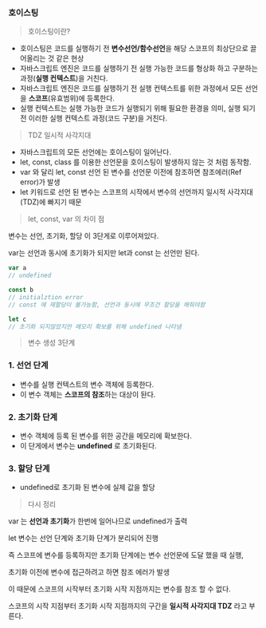 ### 호이스팅

>호이스팅이란?

* 호이스팅은 코드를 실행하기 전 **변수선언/함수선언**을 해당 스코프의 최상단으로 끌어올리는 것 같은 현상
* 자바스크립트 엔진은 코드를 실행하기 전 실행 가능한 코드를 형상화 하고 구분하는 과정(**실행 컨텍스트**)을 거친다.
* 자바스크립트 엔진은 코드를 실행하기 전 실행 컨텍스트를 위한 과정에서 모든 선언을 **스코프**(유효범위)에 등록한다.
* 실행 컨텍스트는 실행 가능한 코드가 실행되기 위해 필요한 환경을 의미, 실행 되기전 이러한 실행 컨텍스트 과정(코드 구분)을 거친다.

>TDZ 일시적 사각지대

* 자바스크립트의 모든 선언에는 호이스팅이 일어난다.
* let, const, class 를 이용한 선언문을 호이스팅이 발생하지 않는 것 처럼 동작함.
* var 와 달리 let, const 선언 된 변수를 선언문 이전에 참조하면 참조에러(Ref error)가 발생
* let 키워드로 선언 된 변수는 스코프의 시작에서 변수의 선언까지 일시적 사각지대(TDZ)에 빠지기 때문

> let, const, var 의 차이 점

변수는 선언, 초기화, 할당 이 3단게로 이루어져있다. 

var는 선언과 동시에 초기화가 되지만 let과 const 는 선언만 된다.

```javascript
var a 
// undefined

const b 
// initialztion error 
// const 에 재할당이 불가능함, 선언과 동시에 무조건 할당을 해줘야함

let c
// 초기화 되지않았지만 메모리 확보를 위해 undefined 나타냄
```

> 변수 생성 3단계

### 1. 선언 단계

* 변수를 실행 컨텍스트의 변수 객체에 등록한다.
* 이 변수 객체는 **스코프의 참조**하는 대상이 돤다.

### 2. 초기화 단계

* 변수 객체에 등록 된 변수를 위한 공간을 메모리에 확보한다.
* 이 단게에서 변수는 **undefined** 로 초기화된다.

### 3. 할당 단계

* undefined로 초기화 된 변수에 실제 값을 할당

> 다시 정리

var 는 **선언과 초기화**가 한번에 일어나므로 undefined가 출력

let 변수는 선언 단계와 초기화 단계가 분리되어 진행

즉 스코프에 변수를 등록하지만 초기화 단계에는 변수 선언문에 도달 했을 때 실행,

초기화 이전에 변수에 접근하려고 하면 참조 에러가 발생

이 때문에 스코프의 시작부터 초기화 시작 지점까지는 변수를 참조 할 수 없다.

스코프의 시작 지점부터 초기화 시작 지점까지의 구간을 **일시적 사각지대 TDZ** 라고 부른다.